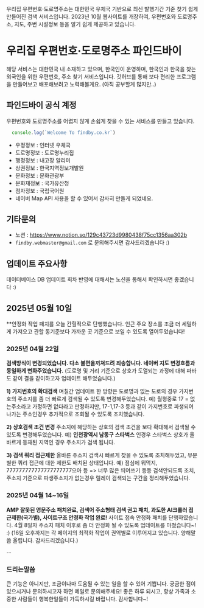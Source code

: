 우리집 우편번호·도로명주소는 대한민국 우체국 기반으로 최신 발행기간 기준 찾기 쉽게 만들어진 검색 서비스입니다.
2023년 10월 웹사이트를 개장하여, 우편번호와 도로명주소, 지도, 주변 시설정보 등을 알기 쉽게 제공하고 있습니다.

# 우리집 우편번호·도로명주소 파인드바이

해당 서비스는 대한민국 내 소재하고 있으며, 한국인이 운영하며, 한국인과 한국을 찾는 외국인을 위한 우편번호, 주소 찾기 서비스입니다.
깃허브를 통해 보다 편리한 프로그램을 만들어보고 배포해보려고 노력해볼게요. (아직 공부할게 많지만..)

## 파인드바이 공식 계정

우편번호와 도로명주소를 어렵지 않게 손쉽게 찾을 수 있는 서비스를 만들고 있습니다.

```js
  console.log(`Welcome To findby.co.kr`)
```

* 우정정보 : 인터넷 우체국
* 도로명정보 : 도로명누리집
* 행정정보 : 내고장 알리미
* 상권정보 : 한국지역정보개발원
* 문화정보 : 문화관광부
* 문화재정보 : 국가유산청
* 점자정보 : 국립국어원
* 네이버 Map API 사용을 할 수 있어서 감사히 만들게 되었네요.

## 기타문의
* 노션 : https://www.notion.so/129c43723d9980438f75cc1356aa302b
* `findby.webmaster@gmail.com` 로 문의해주시면 감사드리겠습니다 :)

## 업데이트 주요사항

데이터베이스 DB 업데이트 회차 반영에 대해서는 노션을 통해서 확인하시면 좋겠습니다 :)

## 2025년 05월 10일
**안정화 작업 패치를 오늘 간헐적으로 단행했습니다. 인근 주요 장소를 조금 더 세밀하게 가져오고 관할 동기준보다 가까운 곳 기준으로 보일 수 있도록 열어두었습니다!

### 2025년 04월 22일
**검색방식이 변경되었습니다. 다소 불편을끼쳐드려 죄송합니다. 네이버 지도 변경흐름과 동일하게 변화주었습니다.**
(도로명 및 거리 기준으로 상호가 도열되는 과정에 대해 파바도 같이 결을 같이하고자 업데이트 해두었습니다.)

**1) 가지번호의 확대검색**
며칠간 업데이트 한 방향은 도로명과 없는 도로의 경우 가지번호의 주소지를 좀 더 빠르게 검색될 수 있도록 변경해두었습니다.
예) 월평중로 17 = 없는주소라고 가정하면 없다라고 판정하지만, 17-1,17-3 등과 같이 가지번호로 파생되어 나가는 주소인경우 추가적으로 조회될 수 있도록 조치했습니다.

**2) 상호검색 조건 변경**
주소지에 해당하는 상호의 검색 조건을 보다 확대해서 검색될 수 있도록 변경해두었습니다.
예) **인천광역시 남동구 스타벅스** 인경우 스타벅스 상호가 올바르게 등재된 지역인 경우 주소지가 검색 됩니다.

**3) 검색 쿼리 접근제한**
올바른 주소지 검색시 빠르게 찾을 수 있도록 조치해두었고, 무분별한 쿼리 접근에 대한 제한도 배치된 상태입니다.
예) 점심에 뭐먹지, 777777777777777777777으아 등 => 너무 많은 띄어쓰기 등등 검색안되도록 조치, 주소지 기준으로 파생주소지가 없는경우 릴레이 검색되는 구간을 정리해두었습니다.


### 2025년 04월 14~16일
**AMP 잘못된 영문주소 패치완료, 검색어 주소형태 검색 권고 패치, 과도한 AI크롤러 접근제한(국가별), 사이트구조 안정화 작업 완료!**
사이트 접속 안정화 패치를 단행하였습니다. 4월 8일자 주소지 패치 이후로 좀 더 안정화 될 수 있도록 업데이트를 마쳤습니다~! :)
(16일 오후까지는 각 페이지의 최적화 작업이 권역별로 이루어지고 있습니다. 양해말씀 올립니다. 감사드리겠습니다.)


--

### 드리는말씀

큰 기능은 아니지만, 조금이나마 도움될 수 있는 일을 할 수 있어 기쁩니다.
궁금한 점이 있으시거나 문의하시고자 하면 메일로 문의해주세요!
좋은 하루 되시고, 항상 가족과 소중한 사람들이 행복한일들이 가득하시길 바랍니다. 감사합니다~!
